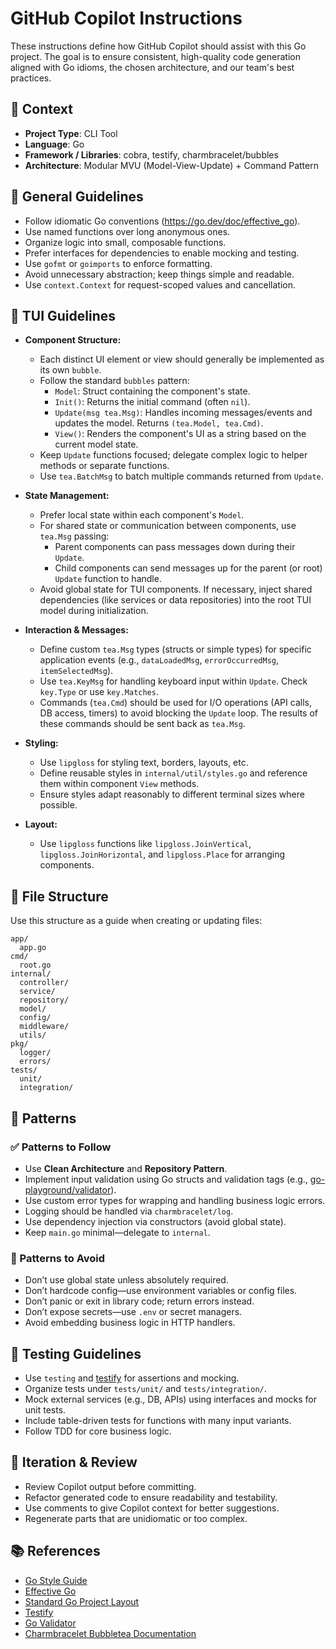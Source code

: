 # GitHub Copilot Instructions

These instructions define how GitHub Copilot should assist with this Go project. The goal is to ensure consistent, high-quality code generation aligned with Go idioms, the chosen architecture, and our team's best practices.

## 🧠 Context

- **Project Type**: CLI Tool
- **Language**: Go
- **Framework / Libraries**: cobra, testify, charmbracelet/bubbles
- **Architecture**: Modular MVU (Model-View-Update) + Command Pattern

## 🔧 General Guidelines

- Follow idiomatic Go conventions (https://go.dev/doc/effective_go).
- Use named functions over long anonymous ones.
- Organize logic into small, composable functions.
- Prefer interfaces for dependencies to enable mocking and testing.
- Use `gofmt` or `goimports` to enforce formatting.
- Avoid unnecessary abstraction; keep things simple and readable.
- Use `context.Context` for request-scoped values and cancellation.

## 👾 TUI Guidelines

- **Component Structure:**
  - Each distinct UI element or view should generally be implemented as its own `bubble`.
  - Follow the standard `bubbles` pattern:
    - `Model`: Struct containing the component's state.
    - `Init()`: Returns the initial command (often `nil`).
    - `Update(msg tea.Msg)`: Handles incoming messages/events and updates the model. Returns `(tea.Model, tea.Cmd)`.
    - `View()`: Renders the component's UI as a string based on the current model state.
  - Keep `Update` functions focused; delegate complex logic to helper methods or separate functions.
  - Use `tea.BatchMsg` to batch multiple commands returned from `Update`.

- **State Management:**
  - Prefer local state within each component's `Model`.
  - For shared state or communication between components, use `tea.Msg` passing:
    - Parent components can pass messages down during their `Update`.
    - Child components can send messages up for the parent (or root) `Update` function to handle.
  - Avoid global state for TUI components. If necessary, inject shared dependencies (like services or data repositories) into the root TUI model during initialization.

- **Interaction & Messages:**
  - Define custom `tea.Msg` types (structs or simple types) for specific application events (e.g., `dataLoadedMsg`, `errorOccurredMsg`, `itemSelectedMsg`).
  - Use `tea.KeyMsg` for handling keyboard input within `Update`. Check `key.Type` or use `key.Matches`.
  - Commands (`tea.Cmd`) should be used for I/O operations (API calls, DB access, timers) to avoid blocking the `Update` loop. The results of these commands should be sent back as `tea.Msg`.

- **Styling:**
  - Use `lipgloss` for styling text, borders, layouts, etc.
  - Define reusable styles in `internal/util/styles.go` and reference them within component `View` methods.
  - Ensure styles adapt reasonably to different terminal sizes where possible.

- **Layout:**
  - Use `lipgloss` functions like `lipgloss.JoinVertical`, `lipgloss.JoinHorizontal`, and `lipgloss.Place` for arranging components.

## 📁 File Structure

Use this structure as a guide when creating or updating files:

```text
app/
  app.go
cmd/
  root.go
internal/
  controller/
  service/
  repository/
  model/
  config/
  middleware/
  utils/
pkg/
  logger/
  errors/
tests/
  unit/
  integration/
```

## 🧶 Patterns

### ✅ Patterns to Follow
- Use **Clean Architecture** and **Repository Pattern**.
- Implement input validation using Go structs and validation tags (e.g., [go-playground/validator](https://github.com/go-playground/validator)).
- Use custom error types for wrapping and handling business logic errors.
- Logging should be handled via `charmbracelet/log`.
- Use dependency injection via constructors (avoid global state).
- Keep `main.go` minimal—delegate to `internal`.

### 🚫 Patterns to Avoid
- Don’t use global state unless absolutely required.
- Don’t hardcode config—use environment variables or config files.
- Don’t panic or exit in library code; return errors instead.
- Don’t expose secrets—use `.env` or secret managers.
- Avoid embedding business logic in HTTP handlers.

## 🧪 Testing Guidelines

- Use `testing` and [testify](https://github.com/stretchr/testify) for assertions and mocking.
- Organize tests under `tests/unit/` and `tests/integration/`.
- Mock external services (e.g., DB, APIs) using interfaces and mocks for unit tests.
- Include table-driven tests for functions with many input variants.
- Follow TDD for core business logic.

## 🔁 Iteration & Review

- Review Copilot output before committing.
- Refactor generated code to ensure readability and testability.
- Use comments to give Copilot context for better suggestions.
- Regenerate parts that are unidiomatic or too complex.

## 📚 References

- [Go Style Guide](https://github.com/golang/go/wiki/CodeReviewComments)
- [Effective Go](https://go.dev/doc/effective_go)
- [Standard Go Project Layout](https://github.com/golang-standards/project-layout)
- [Testify](https://github.com/stretchr/testify)
- [Go Validator](https://github.com/go-playground/validator)
- [Charmbracelet Bubbletea Documentation](https://pkg.go.dev/github.com/charmbracelet/bubbletea)
